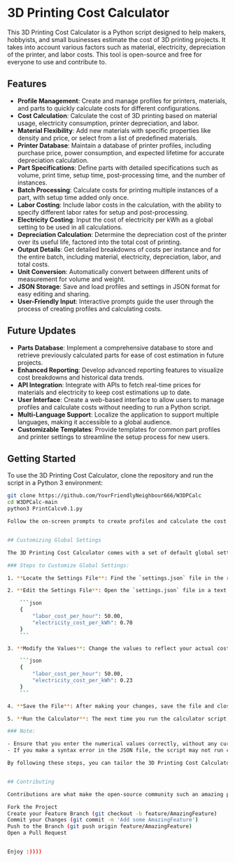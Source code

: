 # 3D Printing Cost Calculator

This 3D Printing Cost Calculator is a Python script designed to help makers, hobbyists, and small businesses estimate the cost of 3D printing projects. It takes into account various factors such as material, electricity, depreciation of the printer, and labor costs. This tool is open-source and free for everyone to use and contribute to.

## Features

- **Profile Management**: Create and manage profiles for printers, materials, and parts to quickly calculate costs for different configurations.
- **Cost Calculation**: Calculate the cost of 3D printing based on material usage, electricity consumption, printer depreciation, and labor.
- **Material Flexibility**: Add new materials with specific properties like density and price, or select from a list of predefined materials.
- **Printer Database**: Maintain a database of printer profiles, including purchase price, power consumption, and expected lifetime for accurate depreciation calculation.
- **Part Specifications**: Define parts with detailed specifications such as volume, print time, setup time, post-processing time, and the number of instances.
- **Batch Processing**: Calculate costs for printing multiple instances of a part, with setup time added only once.
- **Labor Costing**: Include labor costs in the calculation, with the ability to specify different labor rates for setup and post-processing.
- **Electricity Costing**: Input the cost of electricity per kWh as a global setting to be used in all calculations.
- **Depreciation Calculation**: Determine the depreciation cost of the printer over its useful life, factored into the total cost of printing.
- **Output Details**: Get detailed breakdowns of costs per instance and for the entire batch, including material, electricity, depreciation, labor, and total costs.
- **Unit Conversion**: Automatically convert between different units of measurement for volume and weight.
- **JSON Storage**: Save and load profiles and settings in JSON format for easy editing and sharing.
- **User-Friendly Input**: Interactive prompts guide the user through the process of creating profiles and calculating costs.

## Future Updates

- **Parts Database**: Implement a comprehensive database to store and retrieve previously calculated parts for ease of cost estimation in future projects.
- **Enhanced Reporting**: Develop advanced reporting features to visualize cost breakdowns and historical data trends.
- **API Integration**: Integrate with APIs to fetch real-time prices for materials and electricity to keep cost estimations up to date.
- **User Interface**: Create a web-based interface to allow users to manage profiles and calculate costs without needing to run a Python script.
- **Multi-Language Support**: Localize the application to support multiple languages, making it accessible to a global audience.
- **Customizable Templates**: Provide templates for common part profiles and printer settings to streamline the setup process for new users.

## Getting Started
To use the 3D Printing Cost Calculator, clone the repository and run the script in a Python 3 environment:

```bash
git clone https://github.com/YourFriendlyNeighbour666/W3DPCalc
cd W3DPCalc-main
python3 PrintCalcv0.1.py

Follow the on-screen prompts to create profiles and calculate the cost of your 3D printing projects.


## Customizing Global Settings

The 3D Printing Cost Calculator comes with a set of default global settings that you can easily customize to match your local costs and preferences. These settings include the labor cost per hour and the cost of electricity per kWh, among others.

### Steps to Customize Global Settings:

1. **Locate the Settings File**: Find the `settings.json` file in the root directory of the project. If it doesn't exist, the script will generate one with default values the first time it's run.

2. **Edit the Settings File**: Open the `settings.json` file in a text editor of your choice. You will see a structure similar to this:

    ```json
    {
        "labor_cost_per_hour": 50.00,
        "electricity_cost_per_kWh": 0.70
    }
    ```

3. **Modify the Values**: Change the values to reflect your actual costs. For example, if your electricity cost is 0.23 $ per kWh and your labor cost is 50 $ per hour, you would edit the file to look like this:

    ```json
    {
        "labor_cost_per_hour": 50.00,
        "electricity_cost_per_kWh": 0.23
    }
    ```

4. **Save the File**: After making your changes, save the file and close the text editor.

5. **Run the Calculator**: The next time you run the calculator script, it will use the updated values from the `settings.json` file for all cost calculations.

### Note:

- Ensure that you enter the numerical values correctly, without any currency symbols or commas. The script expects plain numbers (e.g., `60.00` not `60,00 $`).
- If you make a syntax error in the JSON file, the script may not run correctly. If this happens, check the file for missing commas, quotation marks, or braces.

By following these steps, you can tailor the 3D Printing Cost Calculator to more accurately reflect your costs, ensuring that the estimates it provides are as close to your actual expenses as possible.


## Contributing

Contributions are what make the open-source community such an amazing place to learn, inspire, and create. Any contributions you make are greatly appreciated.

Fork the Project
Create your Feature Branch (git checkout -b feature/AmazingFeature)
Commit your Changes (git commit -m 'Add some AmazingFeature')
Push to the Branch (git push origin feature/AmazingFeature)
Open a Pull Request


Enjoy :))))